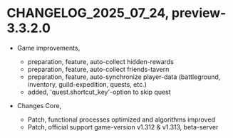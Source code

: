 ﻿# CHANGELOG_2025_07_24, preview-3.3.2.0

+ Game improvements,
  - preparation, feature, auto-collect hidden-rewards
  - preparation, feature, auto-collect friends-tavern
  - preparation, feature, auto-synchronize player-data (battleground, inventory, guild-expedition, quests, etc.)
  - added, 'quest.shortcut_key'-option to skip quest

+ Changes Core,
  - Patch, functional processes optimized and algorithms improved
  - Patch, official support game-version v1.312 & v1.313, beta-server